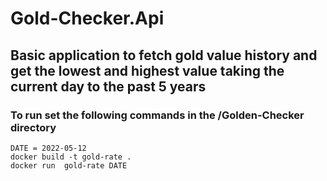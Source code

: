 # Gold-Checker.Api

## Basic application to fetch gold value history and get the lowest and highest value taking the current day to the past 5 years

### To run set the following commands in the /Golden-Checker directory 

```
DATE = 2022-05-12
docker build -t gold-rate .
docker run  gold-rate DATE
```
